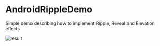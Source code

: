 AndroidRippleDemo
=================

Simple demo describing how to implement Ripple, Reveal and Elevation effects

![result][1]

[1]: http://trickyandroid.com/content/images/2014/Jul/reveal_final-2.gif
